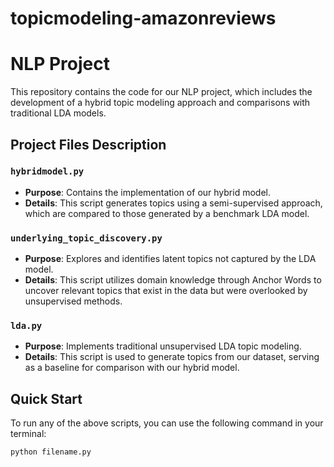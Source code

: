 # topicmodeling-amazonreviews

# NLP Project

This repository contains the code for our NLP project, which includes the development of a hybrid topic modeling approach and comparisons with traditional LDA models.

## Project Files Description

### `hybridmodel.py`

- **Purpose**: Contains the implementation of our hybrid model.
- **Details**: This script generates topics using a semi-supervised approach, which are compared to those generated by a benchmark LDA model.

### `underlying_topic_discovery.py`

- **Purpose**: Explores and identifies latent topics not captured by the LDA model.
- **Details**: This script utilizes domain knowledge through Anchor Words to uncover relevant topics that exist in the data but were overlooked by unsupervised methods.

### `lda.py`

- **Purpose**: Implements traditional unsupervised LDA topic modeling.
- **Details**: This script is used to generate topics from our dataset, serving as a baseline for comparison with our hybrid model.

## Quick Start

To run any of the above scripts, you can use the following command in your terminal:

```bash
python filename.py
